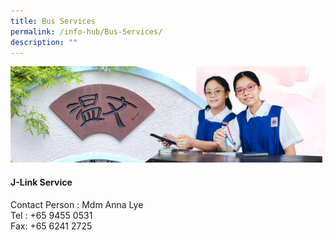 ```yaml
---
title: Bus Services
permalink: /info-hub/Bus-Services/
description: ""
---
```

![](/images/01%20Banner%20Photos/06%20subpage%20infohub.jpg)

#### **J-Link Service** 

Contact Person : Mdm Anna Lye<br>
Tel : +65 9455 0531<br>
Fax: +65 6241 2725